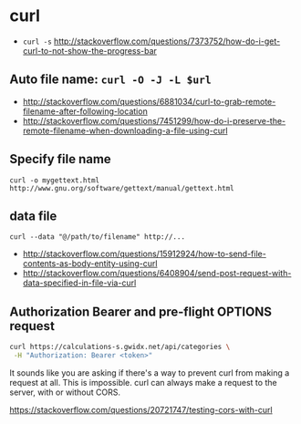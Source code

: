 # curl

- `curl -s` http://stackoverflow.com/questions/7373752/how-do-i-get-curl-to-not-show-the-progress-bar

## Auto file name: `curl -O -J -L $url`

- http://stackoverflow.com/questions/6881034/curl-to-grab-remote-filename-after-following-location
- http://stackoverflow.com/questions/7451299/how-do-i-preserve-the-remote-filename-when-downloading-a-file-using-curl

## Specify file name

`curl -o mygettext.html http://www.gnu.org/software/gettext/manual/gettext.html`

## data file

`curl --data "@/path/to/filename" http://...`

- http://stackoverflow.com/questions/15912924/how-to-send-file-contents-as-body-entity-using-curl
- http://stackoverflow.com/questions/6408904/send-post-request-with-data-specified-in-file-via-curl

## Authorization Bearer and pre-flight OPTIONS request

```bash
curl https://calculations-s.gwidx.net/api/categories \
 -H "Authorization: Bearer <token>"
```

It sounds like you are asking if there's a way to prevent curl from making a request at all. This is impossible. curl can always make a request to the server, with or without CORS.

https://stackoverflow.com/questions/20721747/testing-cors-with-curl
